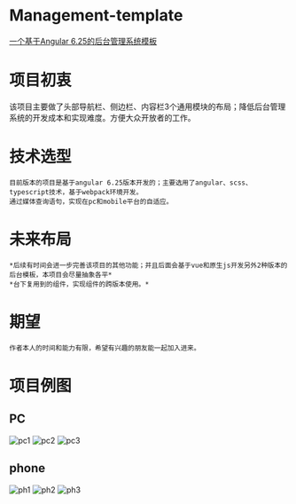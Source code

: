 <!--
 * @Description: TODO 
 * @Author: zb
 * @Date: 2019-10-28 00:22:42
 * @LastEditors: zb
 * @LastEditTime: 2019-10-28 00:25:26
 -->
# Management-template

<a href="https://shellchang.github.io/management-template/index.html" target="_blank">一个基于Angular 6.25的后台管理系统模板</a>

# 项目初衷
  该项目主要做了头部导航栏、侧边栏、内容栏3个通用模块的布局；降低后台管理系统的开发成本和实现难度。方便大众开放者的工作。
  
# 技术选型
    目前版本的项目是基于angular 6.25版本开发的；主要选用了angular、scss、typescript技术，基于webpack环境开发。
    通过媒体查询语句，实现在pc和mobile平台的自适应。
# 未来布局
    *后续有时间会进一步完善该项目的其他功能；并且后面会基于vue和原生js开发另外2种版本的后台模板，本项目会尽量抽象各平*
    *台下复用到的组件，实现组件的跨版本使用。*
# 期望
    作者本人的时间和能力有限，希望有兴趣的朋友能一起加入进来。

# 项目例图
## PC
![pc1](../../blob/master/src/assets/demo/6.png?raw=true)
![pc2](../../blob/master/src/assets/demo/5.png?raw=true)
![pc3](../../blob/master/src/assets/demo/4.png?raw=true)
## phone
![ph1](../../blob/master/src/assets/demo/2.png?raw=true)
![ph2](../../blob/master/src/assets/demo/1.png?raw=true)
![ph3](../../blob/master/src/assets/demo/3.png?raw=true)

